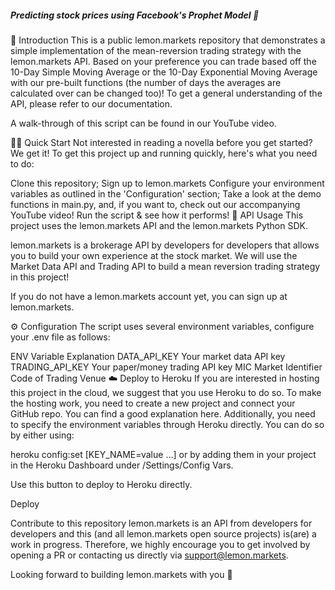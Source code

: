 ##### Predicting stock prices using Facebook's Prophet Model 🍋 #####

👋 Introduction
This is a public lemon.markets repository that demonstrates a simple implementation of the mean-reversion trading strategy with the lemon.markets API. Based on your preference you can trade based off the 10-Day Simple Moving Average or the 10-Day Exponential Moving Average with our pre-built functions (the number of days the averages are calculated over can be changed too)! To get a general understanding of the API, please refer to our documentation.

A walk-through of this script can be found in our YouTube video.

🏃‍♂️ Quick Start
Not interested in reading a novella before you get started? We get it! To get this project up and running quickly, here's what you need to do:

Clone this repository;
Sign up to lemon.markets
Configure your environment variables as outlined in the 'Configuration' section;
Take a look at the demo functions in main.py, and, if you want to, check out our accompanying YouTube video!
Run the script & see how it performs!
🔌 API Usage
This project uses the lemon.markets API and the lemon.markets Python SDK.

lemon.markets is a brokerage API by developers for developers that allows you to build your own experience at the stock market. We will use the Market Data API and Trading API to build a mean reversion trading strategy in this project!

If you do not have a lemon.markets account yet, you can sign up at lemon.markets.

⚙️ Configuration
The script uses several environment variables, configure your .env file as follows:

ENV Variable	Explanation
DATA_API_KEY	Your market data API key
TRADING_API_KEY	Your paper/money trading API key
MIC	Market Identifier Code of Trading Venue
☁️ Deploy to Heroku
If you are interested in hosting this project in the cloud, we suggest that you use Heroku to do so. To make the hosting work, you need to create a new project and connect your GitHub repo. You can find a good explanation here. Additionally, you need to specify the environment variables through Heroku directly. You can do so by either using:

heroku config:set [KEY_NAME=value …]
or by adding them in your project in the Heroku Dashboard under /Settings/Config Vars.

Use this button to deploy to Heroku directly.

Deploy

Contribute to this repository
lemon.markets is an API from developers for developers and this (and all lemon.markets open source projects) is(are) a work in progress. Therefore, we highly encourage you to get involved by opening a PR or contacting us directly via support@lemon.markets.

Looking forward to building lemon.markets with you 🍋

